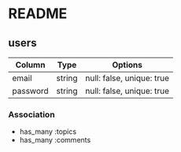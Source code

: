 # README

## users

|Column|Type|Options|
|------|----|-------|
|email|string|null: false, unique: true|
|password|string|null: false, unique: true|

### Association

- has_many :topics
- has_many :comments